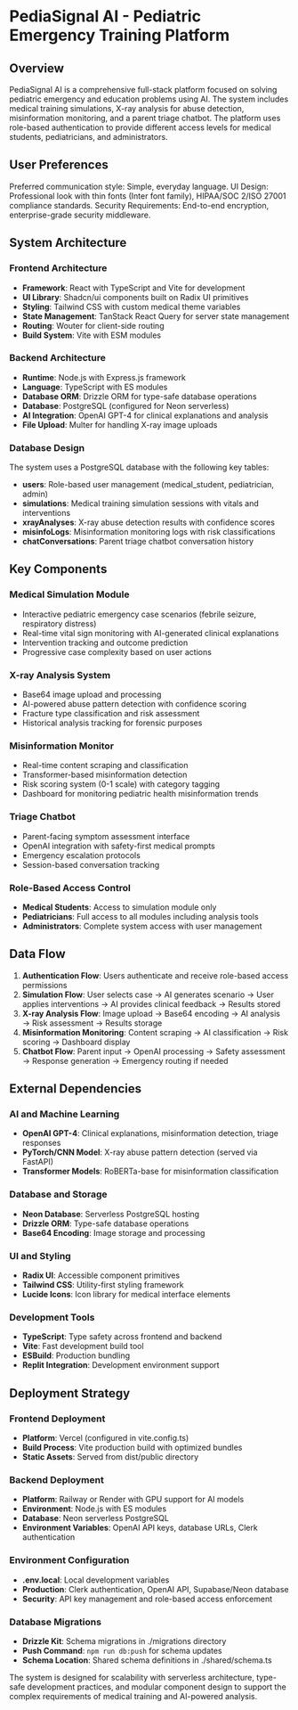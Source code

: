 # PediaSignal AI - Pediatric Emergency Training Platform

## Overview

PediaSignal AI is a comprehensive full-stack platform focused on solving pediatric emergency and education problems using AI. The system includes medical training simulations, X-ray analysis for abuse detection, misinformation monitoring, and a parent triage chatbot. The platform uses role-based authentication to provide different access levels for medical students, pediatricians, and administrators.

## User Preferences

Preferred communication style: Simple, everyday language.
UI Design: Professional look with thin fonts (Inter font family), HIPAA/SOC 2/ISO 27001 compliance standards.
Security Requirements: End-to-end encryption, enterprise-grade security middleware.

## System Architecture

### Frontend Architecture
- **Framework**: React with TypeScript and Vite for development
- **UI Library**: Shadcn/ui components built on Radix UI primitives
- **Styling**: Tailwind CSS with custom medical theme variables
- **State Management**: TanStack React Query for server state management
- **Routing**: Wouter for client-side routing
- **Build System**: Vite with ESM modules

### Backend Architecture
- **Runtime**: Node.js with Express.js framework
- **Language**: TypeScript with ES modules
- **Database ORM**: Drizzle ORM for type-safe database operations
- **Database**: PostgreSQL (configured for Neon serverless)
- **AI Integration**: OpenAI GPT-4 for clinical explanations and analysis
- **File Upload**: Multer for handling X-ray image uploads

### Database Design
The system uses a PostgreSQL database with the following key tables:
- **users**: Role-based user management (medical_student, pediatrician, admin)
- **simulations**: Medical training simulation sessions with vitals and interventions
- **xrayAnalyses**: X-ray abuse detection results with confidence scores
- **misinfoLogs**: Misinformation monitoring logs with risk classifications
- **chatConversations**: Parent triage chatbot conversation history

## Key Components

### Medical Simulation Module
- Interactive pediatric emergency case scenarios (febrile seizure, respiratory distress)
- Real-time vital sign monitoring with AI-generated clinical explanations
- Intervention tracking and outcome prediction
- Progressive case complexity based on user actions

### X-ray Analysis System
- Base64 image upload and processing
- AI-powered abuse pattern detection with confidence scoring
- Fracture type classification and risk assessment
- Historical analysis tracking for forensic purposes

### Misinformation Monitor
- Real-time content scraping and classification
- Transformer-based misinformation detection
- Risk scoring system (0-1 scale) with category tagging
- Dashboard for monitoring pediatric health misinformation trends

### Triage Chatbot
- Parent-facing symptom assessment interface
- OpenAI integration with safety-first medical prompts
- Emergency escalation protocols
- Session-based conversation tracking

### Role-Based Access Control
- **Medical Students**: Access to simulation module only
- **Pediatricians**: Full access to all modules including analysis tools
- **Administrators**: Complete system access with user management

## Data Flow

1. **Authentication Flow**: Users authenticate and receive role-based access permissions
2. **Simulation Flow**: User selects case → AI generates scenario → User applies interventions → AI provides clinical feedback → Results stored
3. **X-ray Analysis Flow**: Image upload → Base64 encoding → AI analysis → Risk assessment → Results storage
4. **Misinformation Monitoring**: Content scraping → AI classification → Risk scoring → Dashboard display
5. **Chatbot Flow**: Parent input → OpenAI processing → Safety assessment → Response generation → Emergency routing if needed

## External Dependencies

### AI and Machine Learning
- **OpenAI GPT-4**: Clinical explanations, misinformation detection, triage responses
- **PyTorch/CNN Model**: X-ray abuse pattern detection (served via FastAPI)
- **Transformer Models**: RoBERTa-base for misinformation classification

### Database and Storage
- **Neon Database**: Serverless PostgreSQL hosting
- **Drizzle ORM**: Type-safe database operations
- **Base64 Encoding**: Image storage and processing

### UI and Styling
- **Radix UI**: Accessible component primitives
- **Tailwind CSS**: Utility-first styling framework
- **Lucide Icons**: Icon library for medical interface elements

### Development Tools
- **TypeScript**: Type safety across frontend and backend
- **Vite**: Fast development build tool
- **ESBuild**: Production bundling
- **Replit Integration**: Development environment support

## Deployment Strategy

### Frontend Deployment
- **Platform**: Vercel (configured in vite.config.ts)
- **Build Process**: Vite production build with optimized bundles
- **Static Assets**: Served from dist/public directory

### Backend Deployment
- **Platform**: Railway or Render with GPU support for AI models
- **Environment**: Node.js with ES modules
- **Database**: Neon serverless PostgreSQL
- **Environment Variables**: OpenAI API keys, database URLs, Clerk authentication

### Environment Configuration
- **.env.local**: Local development variables
- **Production**: Clerk authentication, OpenAI API, Supabase/Neon database
- **Security**: API key management and role-based access enforcement

### Database Migrations
- **Drizzle Kit**: Schema migrations in ./migrations directory
- **Push Command**: `npm run db:push` for schema updates
- **Schema Location**: Shared schema definitions in ./shared/schema.ts

The system is designed for scalability with serverless architecture, type-safe development practices, and modular component design to support the complex requirements of medical training and AI-powered analysis.